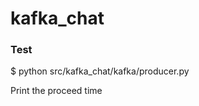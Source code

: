 # kafka_chat

### Test
$ python src/kafka_chat/kafka/producer.py
>> [DONE]: 0.46178650856018066

Print the proceed time 
